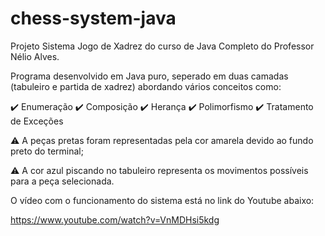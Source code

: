 # chess-system-java

Projeto Sistema Jogo de Xadrez do curso de Java Completo do Professor Nélio Alves.

Programa desenvolvido em Java puro, seperado em duas camadas (tabuleiro e partida de xadrez) abordando vários conceitos como:

:heavy_check_mark: Enumeração
:heavy_check_mark: Composição
:heavy_check_mark: Herança
:heavy_check_mark: Polimorfismo 
:heavy_check_mark: Tratamento de Exceções

:warning: A peças pretas foram representadas pela cor amarela devido ao fundo preto do terminal;

:warning: A cor azul piscando no tabuleiro representa os movimentos possíveis para a peça selecionada.

O vídeo com o funcionamento do sistema está no link do Youtube abaixo:

https://www.youtube.com/watch?v=VnMDHsi5kdg
